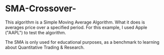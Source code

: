 # SMA-Crossover-

This algorithm is a Simple Moving Average Algorithm. What it does is averages price over a specified period. For this example, I used Apple ("AAPL") to test the algorithm. 

The SMA is only used for educational purposes, as a benchmark to learning about Quantitative Trading & Research.
